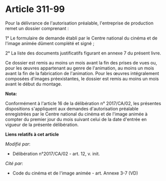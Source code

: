 # Article 311-99

Pour la délivrance de l'autorisation préalable, l'entreprise de production remet un dossier comprenant :

1° Le formulaire de demande établi par le Centre national du cinéma et de l'image animée dûment complété et signé ;

2° La liste des documents justificatifs figurant en annexe 7 du présent livre.

Ce dossier est remis au moins un mois avant la fin des prises de vues ou, pour les œuvres appartenant au genre de
l'animation, au moins un mois avant la fin de la fabrication de l'animation. Pour les œuvres intégralement composées d'images
préexistantes, le dossier est remis au moins un mois avant le début du montage.

**Nota:**

Conformément à l'article 16 de la délibération n° 2017/CA/02, les présentes dispositions s'appliquent aux demandes
d'autorisation préalable enregistrées par le Centre national du cinéma et de l'image animée à compter du premier jour du mois
suivant celui de la date d'entrée en vigueur de la présente délibération.

**Liens relatifs à cet article**

_Modifié par_:

  - Délibération n°2017/CA/02 - art. 12, v. init.

_Cité par_:

  - Code du cinéma et de l'image animée - art. Annexe 3-7 (VD)
